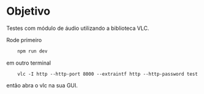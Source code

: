 # Objetivo
Testes com módulo de áudio utilizando a biblioteca VLC.

Rode primeiro
``` sh
    npm run dev
```

em outro terminal
``` 
    vlc -I http --http-port 8000 --extraintf http --http-password test
```

então abra o vlc na sua GUI.